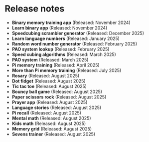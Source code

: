 # Release notes

- **Binary memory training app** (Released: November 2024)  
- **Learn binary app** (Released: November 2024)  
- **Speedcubing scrambler generator** (Released: December 2025)  
- **Learn language numbers** (Released: January 2025)  
- **Random word number generator** (Released: February 2025)  
- **PAO system lookup** (Released: February 2025)  
- **Speed cubing algorithms** (Released: March 2025)  
- **PAO system** (Released: March 2025)  
- **Pi memory training** (Released: April 2025)  
- **More than Pi memory training** (Released: July 2025)  
- **Rosary** (Released: August 2025)  
- **Dot fidget** (Released: August 2025)  
- **Tic tac toe** (Released: August 2025)  
- **Bouncy ball game** (Released: August 2025)  
- **Paper scissors rock** (Released: August 2025)  
- **Prayer app** (Released: August 2025)  
- **Language stories** (Released: August 2025)  
- **Pi recall** (Released: August 2025)  
- **Mental math** (Released: August 2025)
- **Kids math** (Released: August 2025)  
- **Memory grid** (Released: August 2025)
- **Sevens trainer** (Released: August 2025)  
